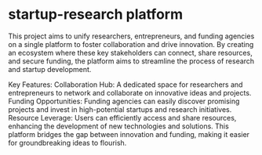 # startup-research platform
This project aims to unify researchers, entrepreneurs, and funding agencies on a single platform to foster collaboration and drive innovation. By creating an ecosystem where these key stakeholders can connect, share resources, and secure funding, the platform aims to streamline the process of research and startup development.

Key Features:
Collaboration Hub: A dedicated space for researchers and entrepreneurs to network and collaborate on innovative ideas and projects.
Funding Opportunities: Funding agencies can easily discover promising projects and invest in high-potential startups and research initiatives.
Resource Leverage: Users can efficiently access and share resources, enhancing the development of new technologies and solutions.
This platform bridges the gap between innovation and funding, making it easier for groundbreaking ideas to flourish.
